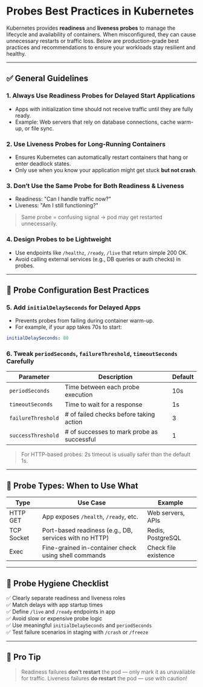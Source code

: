 # Probes Best Practices in Kubernetes

Kubernetes provides **readiness** and **liveness probes** to manage the lifecycle and availability of containers. When misconfigured, they can cause unnecessary restarts or traffic loss. Below are production-grade best practices and recommendations to ensure your workloads stay resilient and healthy.

---

## ✅ General Guidelines

### 1. **Always Use Readiness Probes for Delayed Start Applications**
- Apps with initialization time should not receive traffic until they are fully ready.
- Example: Web servers that rely on database connections, cache warm-up, or file sync.

### 2. **Use Liveness Probes for Long-Running Containers**
- Ensures Kubernetes can automatically restart containers that hang or enter deadlock states.
- Only use when you know your application might get stuck **but not crash**.

### 3. **Don’t Use the Same Probe for Both Readiness & Liveness**
- Readiness: "Can I handle traffic now?"
- Liveness: "Am I still functioning?"

> Same probe = confusing signal → pod may get restarted unnecessarily.

### 4. **Design Probes to be Lightweight**
- Use endpoints like `/healthz`, `/ready`, `/live` that return simple 200 OK.
- Avoid calling external services (e.g., DB queries or auth checks) in probes.

---

## 🔧 Probe Configuration Best Practices

### 5. **Add `initialDelaySeconds` for Delayed Apps**
- Prevents probes from failing during container warm-up.
- For example, if your app takes 70s to start:

```yaml
initialDelaySeconds: 80
```

### 6. **Tweak `periodSeconds`, `failureThreshold`, `timeoutSeconds` Carefully**
| Parameter              | Description                                    | Default |
|------------------------|------------------------------------------------|---------|
| `periodSeconds`       | Time between each probe execution              | 10s     |
| `timeoutSeconds`      | Time to wait for a response                    | 1s      |
| `failureThreshold`    | # of failed checks before taking action        | 3       |
| `successThreshold`    | # of successes to mark probe as successful     | 1       |

> For HTTP-based probes: 2s timeout is usually safer than the default 1s.

---

## 🧪 Probe Types: When to Use What

| Type        | Use Case                                                     | Example                |
|-------------|--------------------------------------------------------------|------------------------|
| HTTP GET    | App exposes `/health`, `/ready`, etc.                       | Web servers, APIs      |
| TCP Socket  | Port-based readiness (e.g., DB, services with no HTTP)      | Redis, PostgreSQL      |
| Exec        | Fine-grained in-container check using shell commands        | Check file existence   |

---

## 🧼 Probe Hygiene Checklist

✅ Clearly separate readiness and liveness roles  
✅ Match delays with app startup times  
✅ Define `/live` and `/ready` endpoints in app  
✅ Avoid slow or expensive probe logic  
✅ Use meaningful `initialDelaySeconds` and `periodSeconds`  
✅ Test failure scenarios in staging with `/crash` or `/freeze`

---

## 🧠 Pro Tip
> Readiness failures **don’t restart** the pod — only mark it as unavailable for traffic.
> Liveness failures **do restart** the pod — use with caution!



